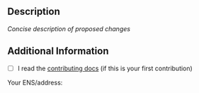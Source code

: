 ## Description

_Concise description of proposed changes_

## Additional Information

- [ ] I read the [contributing docs](/kalidao/hooks/blob/main/.github/CONTRIBUTING.md) (if this is your first contribution)

Your ENS/address:
